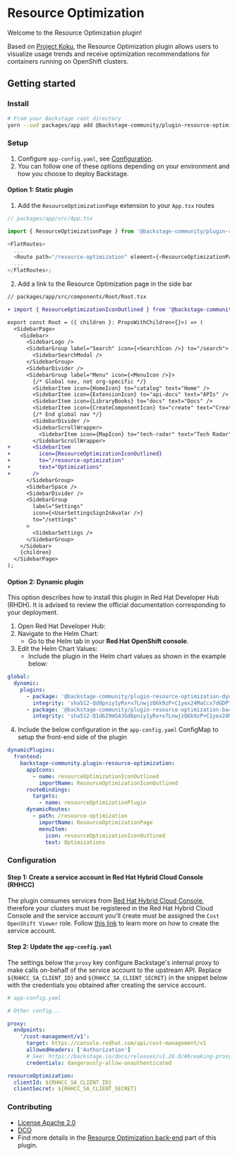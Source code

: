 # Resource Optimization

Welcome to the Resource Optimization plugin!

Based on [Project Koku](https://github.com/project-koku/koku), the Resource Optimization plugin allows users to visualize usage trends and receive optimization recommendations for containers running on OpenShift clusters.

## Getting started

### Install

```sh
# From your Backstage root directory
yarn --cwd packages/app add @backstage-community/plugin-resource-optimization
```

### Setup

1. Configure `app-config.yaml`, see [Configuration](#configuration).
2. You can follow one of these options depending on your environment and how you choose to deploy Backstage.

#### Option 1: Static plugin

1. Add the `ResourceOptimizationPage` extension to your `App.tsx` routes

```ts
// packages/app/src/App.tsx

import { ResourceOptimizationPage } from '@backstage-community/plugin-resource-optimization';

<FlatRoutes>
  ...
  <Route path="/resource-optimization" element={<ResourceOptimizationPage />} />
  ...
</FlatRoutes>;
```

2. Add a link to the Resource Optimization page in the side bar

```diff
// packages/app/src/components/Root/Root.tsx

+ import { ResourceOptimizationIconOutlined } from '@backstage-community/plugin-resource-optimization';

export const Root = ({ children }: PropsWithChildren<{}>) => (
  <SidebarPage>
    <Sidebar>
      <SidebarLogo />
      <SidebarGroup label="Search" icon={<SearchIcon />} to="/search">
        <SidebarSearchModal />
      </SidebarGroup>
      <SidebarDivider />
      <SidebarGroup label="Menu" icon={<MenuIcon />}>
        {/* Global nav, not org-specific */}
        <SidebarItem icon={HomeIcon} to="catalog" text="Home" />
        <SidebarItem icon={ExtensionIcon} to="api-docs" text="APIs" />
        <SidebarItem icon={LibraryBooks} to="docs" text="Docs" />
        <SidebarItem icon={CreateComponentIcon} to="create" text="Create..." />
        {/* End global nav */}
        <SidebarDivider />
        <SidebarScrollWrapper>
          <SidebarItem icon={MapIcon} to="tech-radar" text="Tech Radar" />
        </SidebarScrollWrapper>
+       <SidebarItem
+         icon={ResourceOptimizationIconOutlined}
+         to="/resource-optimization"
+         text="Optimizations"
+       />
      </SidebarGroup>
      <SidebarSpace />
      <SidebarDivider />
      <SidebarGroup
        label="Settings"
        icon={<UserSettingsSignInAvatar />}
        to="/settings"
      >
        <SidebarSettings />
      </SidebarGroup>
    </Sidebar>
    {children}
  </SidebarPage>
);
```

#### Option 2: Dynamic plugin

This option describes how to install this plugin in Red Hat Developer Hub (RHDH).
It is advised to review the official documentation corresponding to your deployment.

1. Open Red Hat Developer Hub:
2. Navigate to the Helm Chart:
   - Go to the Helm tab in your **Red Hat OpenShift console**.
3. Edit the Helm Chart Values:
   - Include the plugin in the Helm chart values as shown in the example below:

```yaml
global:
  dynamic:
    plugins:
      - package: '@backstage-community/plugin-resource-optimization-dynamic@1.0.0'
        integrity: 'sha512-Qd8pniy1yRx+x7LnwjzQ6k9zP+C1yex24MaCcx7dGDPT/XbTokwoSZr4baSSn8jUA6P45NUUevu1d629mG4JGQ=='
      - package: '@backstage-community/plugin-resource-optimization-backend-dynamic@1.0.0'
        integrity: 'sha512-Q1d629mG4JGd8pniy1yRx+x7LnwjzQ6k9zP+C1yex24MaCcx7dGDPT/XbTokwoSZr4baSSn8jUA6P45NUUevud8pniy1yRQx=='
```

4. Include the below configuration in the `app-config.yaml` ConfigMap to setup the front-end side of the plugin

```yaml
dynamicPlugins:
  frontend:
    backstage-community.plugin-resource-optimization:
      appIcons:
        - name: resourceOptimizationIconOutlined
          importName: ResourceOptimizationIconOutlined
      routeBindings:
        targets:
          - name: resourceOptimizationPlugin
      dynamicRoutes:
        - path: /resource-optimization
          importName: ResourceOptimizationPage
          menuItem:
            icon: resourceOptimizationIconOutlined
            text: Optimizations
```

### Configuration

#### Step 1: Create a service account in Red Hat Hybrid Cloud Console (RHHCC)

The plugin consumes services from [Red Hat Hybrid Cloud Console](https://console.redhat.com/openshift/cost-management/optimizations), therefore your clusters must be registered in the Red Hat Hybrid Cloud Console and the service account you'll create must be assigned the `Cost OpenShift Viewer` role. Follow [this link](https://console.redhat.com/application-services/service-accounts) to learn more on how to create the service account.

#### Step 2: Update the `app-config.yaml`

The settings below the `proxy` key configure Backstage's internal proxy to make calls on-behalf of the service account to the upstream API.
Replace `${RHHCC_SA_CLIENT_ID}` and `${RHHCC_SA_CLIENT_SECRET}` in the snippet below with the credentials you obtained after creating the service account.

```yaml
# app-config.yaml

# Other config...

proxy:
  endpoints:
    '/cost-management/v1':
      target: https://console.redhat.com/api/cost-management/v1
      allowedHeaders: ['Authorization']
      # See: https://backstage.io/docs/releases/v1.28.0/#breaking-proxy-backend-plugin-protected-by-default
      credentials: dangerously-allow-unauthenticated

resourceOptimization:
  clientId: ${RHHCC_SA_CLIENT_ID}
  clientSecret: ${RHHCC_SA_CLIENT_SECRET}
```

### Contributing

- [License Apache 2.0](../../LICENSE.md)
- [DCO](../../DCO.md)
- Find more details in the [Resource Optimization back-end](../resource-optimization-backend/README.md) part of this plugin.
